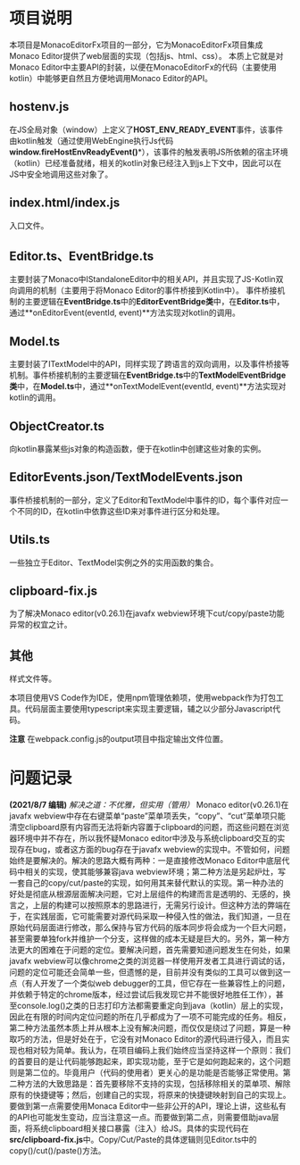# 项目说明
本项目是MonacoEditorFx项目的一部分，它为MonacoEditorFx项目集成Monaco Editor提供了web层面的实现（包括js、html、css）。
本质上它就是对Monaco Editor中主要API的封装，以便在MonacoEditorFx的代码（主要使用kotlin）中能够更自然且方便地调用Monaco Editor的API。

## hostenv.js
在JS全局对象（window）上定义了**HOST_ENV_READY_EVENT**事件，该事件由kotlin触发（通过使用WebEngine执行Js代码**window.fireHostEnvReadyEvent()***），该事件的触发表明JS所依赖的宿主环境（kotlin）已经准备就绪，相关的kotlin对象已经注入到js上下文中，因此可以在JS中安全地调用这些对象了。

## index.html/index.js
入口文件。

## Editor.ts、EventBridge.ts
主要封装了Monaco中IStandaloneEditor中的相关API，并且实现了JS-Kotlin双向调用的机制（主要用于将Monaco Editor的事件桥接到Kotlin中）。
事件桥接机制的主要逻辑在**EventBridge.ts**中的**EditorEventBridge类**中，在**Editor.ts**中，通过**onEditorEvent(eventId, event)**方法实现对kotlin的调用。

## Model.ts
主要封装了ITextModel中的API，同样实现了跨语言的双向调用，以及事件桥接等机制。事件桥接机制的主要逻辑在**EventBridge.ts**中的**TextModelEventBridge类**中，在**Model.ts**中，通过**onTextModelEvent(eventId, event)**方法实现对kotlin的调用。

## ObjectCreator.ts
向kotlin暴露某些js对象的构造函数，便于在kotlin中创建这些对象的实例。

## EditorEvents.json/TextModelEvents.json
事件桥接机制的一部分，定义了Editor和TextModel中事件的ID，每个事件对应一个不同的ID，在kotlin中依靠这些ID来对事件进行区分和处理。

## Utils.ts
一些独立于Editor、TextModel实例之外的实用函数的集合。

## clipboard-fix.js
为了解决Monaco editor(v0.26.1)在javafx webview环境下cut/copy/paste功能异常的权宜之计。

## 其他
样式文件等。

本项目使用VS Code作为IDE，使用npm管理依赖项，使用webpack作为打包工具。代码层面主要使用typescript来实现主要逻辑，辅之以少部分Javascript代码。

**注意** 在webpack.config.js的output项目中指定输出文件位置。

# 问题记录
**(2021/8/7 编辑)** *解决之道：不优雅，但实用（管用）* Monaco editor(v0.26.1)在javafx webview中存在右键菜单“paste”菜单项丢失，“copy”、“cut”菜单项只能清空clipboard原有内容而无法将新内容置于clipboard的问题，而这些问题在浏览器环境中并不存在，所以我怀疑Monaco editor中涉及与系统clipboard交互的实现存在bug，或者这方面的bug存在于javafx webview的实现中。不管如何，问题始终是要解决的。解决的思路大概有两种：一是直接修改Monaco Editor中底层代码中相关的实现，使其能够兼容java webview环境；第二种方法是另起炉灶，写一套自己的copy/cut/paste的实现，如何用其来替代默认的实现。第一种办法的好处是彻底从根源层面解决问题，它对上层组件的构建而言是透明的、无感的，换言之，上层的构建可以按照原本的思路进行，无需另行设计。但这种方法的弊端在于，在实践层面，它可能需要对源代码采取一种侵入性的做法，我们知道，一旦在原始代码层面进行修改，那么保持与官方代码的版本同步将会成为一个巨大问题，甚至需要单独fork并维护一个分支，这样做的成本无疑是巨大的。另外，第一种方法更大的困难在于问题的定位。要解决问题，首先需要知道问题发生在何处，如果javafx webview可以像chrome之类的浏览器一样使用开发者工具进行调试的话，问题的定位可能还会简单一些，但遗憾的是，目前并没有类似的工具可以做到这一点（有人开发了一个类似web debugger的工具，但它存在一些兼容性上的问题，并依赖于特定的chrome版本，经过尝试后我发现它并不能很好地胜任工作），甚至console.log()之类的日志打印方法都需要重定向到java（kotlin）层上的实现，因此在有限的时间内定位问题的所在几乎都成为了一项不可能完成的任务。相反，第二种方法虽然本质上并从根本上没有解决问题，而仅仅是绕过了问题，算是一种取巧的方法，但是好处在于，它没有对Monaco Editor的源代码进行侵入，而且实现也相对较为简单。我认为，在项目编码上我们始终应当坚持这样一个原则：我们的首要目的是让代码能够跑起来，即实现功能，至于它是如何跑起来的，这个问题则是第二位的。毕竟用户（代码的使用者）更关心的是功能是否能够正常使用。第二种方法的大致思路是：首先要移除不支持的实现，包括移除相关的菜单项、解除原有的快捷键等；然后，创建自己的实现，将原来的快捷键映射到自己的实现上。要做到第一点需要使用Monaca Editor中一些非公开的API，理论上讲，这些私有的API也可能发生变动，应当注意这一点。而要做到第二点，则需要借助java层面，将系统clipboard相关接口暴露（注入）给JS。具体的实现代码在**src/clipboard-fix.js**中。Copy/Cut/Paste的具体逻辑则见Editor.ts中的copy()/cut()/paste()方法。